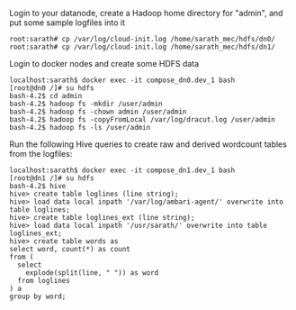 Login to your datanode, create a Hadoop home directory for "admin", and put some sample logfiles into it

```
root:sarath# cp /var/log/cloud-init.log /home/sarath_mec/hdfs/dn0/
root:sarath# cp /var/log/cloud-init.log /home/sarath_mec/hdfs/dn1/
```
Login to docker nodes and create some HDFS data

```
localhost:sarath$ docker exec -it compose_dn0.dev_1 bash
[root@dn0 /]# su hdfs
bash-4.2$ cd admin
bash-4.2$ hadoop fs -mkdir /user/admin
bash-4.2$ hadoop fs -chown admin /user/admin
bash-4.2$ hadoop fs -copyFromLocal /var/log/dracut.log /user/admin
bash-4.2$ hadoop fs -ls /user/admin
```

Run the following Hive queries to create raw and derived wordcount tables from the logfiles:
```
localhost:sarath$ docker exec -it compose_dn1.dev_1 bash
[root@dn1 /]# su hdfs
bash-4.2$ hive
hive> create table loglines (line string);
hive> load data local inpath '/var/log/ambari-agent/' overwrite into table loglines;
hive> create table loglines_ext (line string);
hive> load data local inpath '/usr/sarath/' overwrite into table loglines_ext;
hive> create table words as
select word, count(*) as count
from (
  select
    explode(split(line, " ")) as word
  from loglines
) a
group by word;

```
